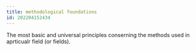 ```yaml
---
title: methodological foundations
id: 202204152434
---
```


The most basic and universal principles conserning the methods used in aprticualr field (or fields).
